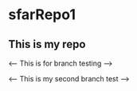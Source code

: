 # sfarRepo1

## This is my repo 

<-- This is for branch testing -->

<-- This is my second branch test -->
